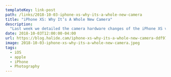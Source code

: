 ```yaml
---
templateKey: link-post
path: /links/2018-10-03-iphone-xs-why-its-a-whole-new-camera
title: "iPhone XS: Why It’s A Whole New Camera"
description:
  "Last week we detailed the camera hardware changes of the iPhone XS vs. the iPhone X, and I wondered why Apple’s keynote focused on changes in camera software rather than the new hardware. After testing the iPhone XS cameras for the last week, I get it. "
date: 2018-10-03T12:00:00-04:00
url: https://blog.halide.cam/iphone-xs-why-its-a-whole-new-camera-ddf9780d714c
image: 2018-10-03-iphone-xs-why-its-a-whole-new-camera.jpeg
tags:
  - iOS
  - apple
  - iPhone
  - Photography
---
```


